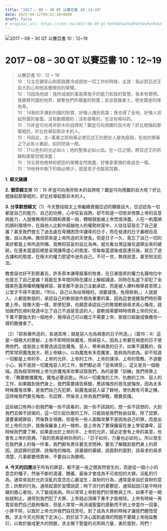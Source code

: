 ```yaml
---
title: "2017 – 08 – 30 QT 以賽亞書 10：12~19"
date: 2025-04-12T00:52:18+0800
draft: false
# original_url: https://cmtc.tw/2017-08-30-qt-%e4%bb%a5%e8%b3%bd%e4%ba%9e%e6%9b%b8-10%ef%bc%9a1219
---
```


![2017 – 08 – 30 QT 以賽亞書 10：12\~19](/images/qt.jpg   "2017 – 08 – 30 QT 以賽亞書 10：12\~19")

# 2017 – 08 – 30 QT 以賽亞書 10：12\~19

> 以賽亞書 10：12 ~ 19  
> 10：12主在錫安山和耶路撒冷成就他一切工作的時候，主說：我必罰亞述王自大的心和他高傲眼目的榮耀。  
> 10：13因為他說：我所成就的事是靠我手的能力和我的智慧，我本有聰明。我挪移列國的地界，搶奪他們所積蓄的財寶；並且我像勇士，使坐寶座的降為卑。  
> 10：14我的手搆到列國的財寶，好像人搆到鳥窩；我也得了全地，好像人拾起所棄的雀蛋。沒有動翅膀的；沒有張嘴的，也沒有鳴叫的。  
> 10：15斧豈可向用斧砍木的自誇呢？鋸豈可向用鋸的自大呢？好比棍掄起那舉棍的，好比杖舉起那非木的人。  
> 10：16因此，主─萬軍之耶和華必使亞述王的肥壯人變為瘦弱，在他的榮華之下必有火著起，如同焚燒一樣。  
> 10：17以色列的光必如火；他的聖者必如火焰。在一日之間，將亞述王的荊棘和蒺藜焚燒淨盡；  
> 10：18又將他樹林和肥田的榮耀全然燒盡，好像拿軍旗的昏過去一樣。  
> 10：19他林中剩下的樹必稀少，就是孩子也能寫其數。

**1.** **經文誦讀**

**2.** **領受經文**賽 10：15 斧豈可向用斧砍木的自誇呢？鋸豈可向用鋸的自大呢？好比棍掄起那舉棍的，好比杖舉起那非木的人。

**3. 分享默想經文**（1）今天整段經文上帝繼續責備亞述的驕傲自大，亞述認為一切都是自己的能力、自己的功勞，心中狂妄自誇。卻不知道一切若非倚靠上帝的旨意與能力，人就像無用的荊棘和蒺藜一般，轉眼就能被上帝焚燒淨盡。人在一帆風順的順利環境中，在與他人比較中超越他人的權勢財富中，人往往容易忘了自己是誰？甚至我們會忘了過去處在卑賤困苦中謙卑的日子，而在發達的日子裏眼目高傲，自以為神。撒但原來是上帝所造的天使長，但是日子一久，竟忘了自己一切的美好都是上帝所造所賜，竟無知狂妄的自比為神。就光看台灣這幾任選舉出來的總統，在還未當選前總是呈現謙卑虛心的態度，但每每當選後或是連任後，就忘了過去謙和的態度，在極大的權力慾望中迷失自己，不可一世，無視民意，甚至知法犯法。

教會屆也好不到那裏去，許多原本謙卑服事的牧者，在日漸提昇的權力名聲地位中也是忘了自己是誰？竟能在多年間同時在講台上解經講道，同時在私底下卻犯了金錢美色濫用權柄種種罪惡，甚至都不是自己主動承認，而是被人爆料檢舉甚至鬧上公堂才不得不面對。「所以，自己以為站得穩的，須要謹慎，免得跌倒。」人就是人，人都是軟弱的，承認自己的軟弱是件極為重要的事，因為這會提醒我們時刻需要上帝。就像大衛一樣，即使犯罪，也願意承認自己的敗壞軟弱尋求真心悔改。就怕我們在順利發達中忘了自己不過是受造的人，是軟弱需要時時倚靠上帝的兒女，千萬不要強大到一個地步，覺得自己可以獨立不需要上帝，那就已經變成像撒但一樣的敵擋者了。

（2）「耶和華所造的，各適其用；就是惡人也為禍患的日子所造。」（箴16：4）這是一個極大的奧秘，上帝不即時除掉魔鬼，除掉惡人，因為上帝要在禍患的日子使用他們，或是說上帝要透過這些魔鬼、惡人，帶來禍患的日子。如果不讀舊約，我們常常把魔鬼放大，把上帝縮小，以為魔鬼有多麼厲害，能夠為所欲為。卻不知道一切都是上帝的手、上帝的允許、上帝的工作、上帝的煉淨、上帝的管教。不過要小心，我不是說一切魔鬼惡人的工作，我們都必須「逆來順受」，這又是另一個極端。因為經常時候上帝允許魔鬼來攻擊試探我們，為的是要「訓練」我們倚靠上帝，「務要敵擋魔鬼，魔鬼必要逃跑」。所以一切魔鬼的工作、仇敵的工作、惡人的工作，如果臨到我們身上，我們需要禱告察驗，應該悔改的首先就悔改，因為太多時候魔鬼攻擊，是我們自己先犯罪，給魔鬼或惡人留了餘地，使仇敵有可乘之機，這時候我們要先悔改、先認罪，然後求上帝為我們爭戰，務要抵擋。

這些破口有時小到我們看一些不該看的，說一些不該說的，想一些不該想的，大到我們去做不該做的，這一切引起仇敵的工作，只能說是我們咎由自取，除了認罪，還要棄絕罪惡，然後靠主得勝。但是有一些人面臨攻擊不是因為自己的罪，而是出於上帝的允許，就像保羅身上的一根刺，是上帝為了要保羅留在身上學習謙卑，這時候我們要了解，如果是出於上帝的手、上帝的允許，就必定會有上帝的美意，也會有上帝的恩典。「我的恩典是夠你用的」、「日子如何，力量也必如何」。所以發生在我們身上的每一件事，我們都有責任要去求問神，要去了解臨到我們身上的原因，該認罪的認罪、該悔改的悔改、該棄絕的棄絕、該面對的面對，該尋求的尋求清楚，凡事都要倚靠神，不要自以為聰明。

**4. 今天的回應**幾乎所有的罪惡，都不是一夜之間突然發生的，而是從一個小小的意念的種子，然後不斷的澆灌、餵養，最後才會成為不可收拾的大罪。淫亂的行為，通常來自於允許淫亂的意念在心裏滋生；貪財的行為，通常是來自於貪財的意念；詐欺的行為，通常起源於習慣說謊；時下流行的憂鬱症，通常起因只是平時持續的擔心害怕，久了變成疾病。所以常常上帝對我們的管教與工作，如果不是一開始就制止，通常到我們犯了大罪，上帝就必須痛下重手才能根除。上帝有時候一再寬容我們自己能夠悔改，但是人常常一再消滅聖靈的感動而不把上帝當作一回事，小罪不除，以致於上帝允許我們自找苦吃，到了成為大罪的時候才讓我們醒悟受教。求主今天光照我下定決心，對於該下決心面對處理的問題不要跟上帝拖延敷衍，以致於變成更大的問題，求主賜下聖靈的光照與力量，勇於面對，阿們！